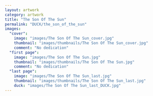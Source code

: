 ```yaml
---
layout: artwork
category: artwork
title: "The Son Of The Sun"
permalink: "DUCK/the_son_of_the_sun"
images:
  "cover":
    image: "images/The Son Of The Sun_cover.jpg"
    thumbnail: "images/thumbnails/The Son Of The Sun_cover.jpg"
    comment: "No dedication"
  "first page":
    image: "images/The Son Of The Sun.jpg"
    thumbnail: "images/thumbnails/The Son Of The Sun.jpg"
    comment: "No dedication"
  "last page":
    image: "images/The Son Of The Sun_last.jpg"
    thumbnail: "images/thumbnails/The Son Of The Sun_last.jpg"
    duck: "images/The Son Of The Sun_last_DUCK.jpg"
---
```

